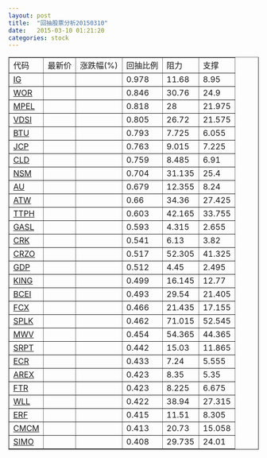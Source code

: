 ```yaml
---
layout: post
title:  "回抽股票分析20150310"
date:   2015-03-10 01:21:20
categories: stock
---
```

<script type="text/javascript">
var stockList = []
stockList.push('gb_ig');
stockList.push('gb_wor');
stockList.push('gb_mpel');
stockList.push('gb_vdsi');
stockList.push('gb_btu');
stockList.push('gb_jcp');
stockList.push('gb_cld');
stockList.push('gb_nsm');
stockList.push('gb_au');
stockList.push('gb_atw');
stockList.push('gb_ttph');
stockList.push('gb_gasl');
stockList.push('gb_crk');
stockList.push('gb_crzo');
stockList.push('gb_gdp');
stockList.push('gb_king');
stockList.push('gb_bcei');
stockList.push('gb_fcx');
stockList.push('gb_splk');
stockList.push('gb_mwv');
stockList.push('gb_srpt');
stockList.push('gb_ecr');
stockList.push('gb_arex');
stockList.push('gb_ftr');
stockList.push('gb_wll');
stockList.push('gb_erf');
stockList.push('gb_cmcm');
stockList.push('gb_simo');
</script>
<table border="1">
 <tr>
 <td>代码</td>
 <td>最新价</td>
 <td>涨跌幅(%)</td>
 <td>回抽比例</td>
 <td>阻力</td>
 <td>支撑</td>
</tr>
  <tr id="ig">
  <td><a href="http://stock.finance.sina.com.cn/usstock/quotes/IG.html" target="_blank">IG</a></td><td></td><td></td><td>0.978</td><td>11.68</td><td>8.95</td></tr>
  <tr id="wor">
  <td><a href="http://stock.finance.sina.com.cn/usstock/quotes/WOR.html" target="_blank">WOR</a></td><td></td><td></td><td>0.846</td><td>30.76</td><td>24.9</td></tr>
  <tr id="mpel">
  <td><a href="http://stock.finance.sina.com.cn/usstock/quotes/MPEL.html" target="_blank">MPEL</a></td><td></td><td></td><td>0.818</td><td>28</td><td>21.975</td></tr>
  <tr id="vdsi">
  <td><a href="http://stock.finance.sina.com.cn/usstock/quotes/VDSI.html" target="_blank">VDSI</a></td><td></td><td></td><td>0.805</td><td>26.72</td><td>21.575</td></tr>
  <tr id="btu">
  <td><a href="http://stock.finance.sina.com.cn/usstock/quotes/BTU.html" target="_blank">BTU</a></td><td></td><td></td><td>0.793</td><td>7.725</td><td>6.055</td></tr>
  <tr id="jcp">
  <td><a href="http://stock.finance.sina.com.cn/usstock/quotes/JCP.html" target="_blank">JCP</a></td><td></td><td></td><td>0.763</td><td>9.015</td><td>7.225</td></tr>
  <tr id="cld">
  <td><a href="http://stock.finance.sina.com.cn/usstock/quotes/CLD.html" target="_blank">CLD</a></td><td></td><td></td><td>0.759</td><td>8.485</td><td>6.91</td></tr>
  <tr id="nsm">
  <td><a href="http://stock.finance.sina.com.cn/usstock/quotes/NSM.html" target="_blank">NSM</a></td><td></td><td></td><td>0.704</td><td>31.135</td><td>25.4</td></tr>
  <tr id="au">
  <td><a href="http://stock.finance.sina.com.cn/usstock/quotes/AU.html" target="_blank">AU</a></td><td></td><td></td><td>0.679</td><td>12.355</td><td>8.24</td></tr>
  <tr id="atw">
  <td><a href="http://stock.finance.sina.com.cn/usstock/quotes/ATW.html" target="_blank">ATW</a></td><td></td><td></td><td>0.66</td><td>34.36</td><td>27.425</td></tr>
  <tr id="ttph">
  <td><a href="http://stock.finance.sina.com.cn/usstock/quotes/TTPH.html" target="_blank">TTPH</a></td><td></td><td></td><td>0.603</td><td>42.165</td><td>33.755</td></tr>
  <tr id="gasl">
  <td><a href="http://stock.finance.sina.com.cn/usstock/quotes/GASL.html" target="_blank">GASL</a></td><td></td><td></td><td>0.593</td><td>4.315</td><td>2.655</td></tr>
  <tr id="crk">
  <td><a href="http://stock.finance.sina.com.cn/usstock/quotes/CRK.html" target="_blank">CRK</a></td><td></td><td></td><td>0.541</td><td>6.13</td><td>3.82</td></tr>
  <tr id="crzo">
  <td><a href="http://stock.finance.sina.com.cn/usstock/quotes/CRZO.html" target="_blank">CRZO</a></td><td></td><td></td><td>0.517</td><td>52.305</td><td>41.325</td></tr>
  <tr id="gdp">
  <td><a href="http://stock.finance.sina.com.cn/usstock/quotes/GDP.html" target="_blank">GDP</a></td><td></td><td></td><td>0.512</td><td>4.45</td><td>2.495</td></tr>
  <tr id="king">
  <td><a href="http://stock.finance.sina.com.cn/usstock/quotes/KING.html" target="_blank">KING</a></td><td></td><td></td><td>0.499</td><td>16.145</td><td>12.77</td></tr>
  <tr id="bcei">
  <td><a href="http://stock.finance.sina.com.cn/usstock/quotes/BCEI.html" target="_blank">BCEI</a></td><td></td><td></td><td>0.493</td><td>29.54</td><td>21.405</td></tr>
  <tr id="fcx">
  <td><a href="http://stock.finance.sina.com.cn/usstock/quotes/FCX.html" target="_blank">FCX</a></td><td></td><td></td><td>0.466</td><td>21.435</td><td>17.155</td></tr>
  <tr id="splk">
  <td><a href="http://stock.finance.sina.com.cn/usstock/quotes/SPLK.html" target="_blank">SPLK</a></td><td></td><td></td><td>0.462</td><td>71.015</td><td>52.545</td></tr>
  <tr id="mwv">
  <td><a href="http://stock.finance.sina.com.cn/usstock/quotes/MWV.html" target="_blank">MWV</a></td><td></td><td></td><td>0.454</td><td>54.365</td><td>44.365</td></tr>
  <tr id="srpt">
  <td><a href="http://stock.finance.sina.com.cn/usstock/quotes/SRPT.html" target="_blank">SRPT</a></td><td></td><td></td><td>0.442</td><td>15.03</td><td>11.865</td></tr>
  <tr id="ecr">
  <td><a href="http://stock.finance.sina.com.cn/usstock/quotes/ECR.html" target="_blank">ECR</a></td><td></td><td></td><td>0.433</td><td>7.24</td><td>5.555</td></tr>
  <tr id="arex">
  <td><a href="http://stock.finance.sina.com.cn/usstock/quotes/AREX.html" target="_blank">AREX</a></td><td></td><td></td><td>0.423</td><td>8.35</td><td>5.35</td></tr>
  <tr id="ftr">
  <td><a href="http://stock.finance.sina.com.cn/usstock/quotes/FTR.html" target="_blank">FTR</a></td><td></td><td></td><td>0.423</td><td>8.225</td><td>6.675</td></tr>
  <tr id="wll">
  <td><a href="http://stock.finance.sina.com.cn/usstock/quotes/WLL.html" target="_blank">WLL</a></td><td></td><td></td><td>0.422</td><td>38.94</td><td>27.315</td></tr>
  <tr id="erf">
  <td><a href="http://stock.finance.sina.com.cn/usstock/quotes/ERF.html" target="_blank">ERF</a></td><td></td><td></td><td>0.415</td><td>11.51</td><td>8.305</td></tr>
  <tr id="cmcm">
  <td><a href="http://stock.finance.sina.com.cn/usstock/quotes/CMCM.html" target="_blank">CMCM</a></td><td></td><td></td><td>0.413</td><td>20.73</td><td>15.058</td></tr>
  <tr id="simo">
  <td><a href="http://stock.finance.sina.com.cn/usstock/quotes/SIMO.html" target="_blank">SIMO</a></td><td></td><td></td><td>0.408</td><td>29.735</td><td>24.01</td></tr>
</table>
